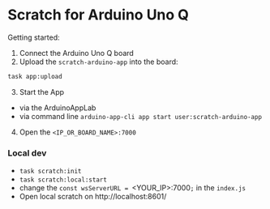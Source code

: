 # Scratch for Arduino Uno Q 

Getting started:
1. Connect the Arduino Uno Q board
2. Upload the `scratch-arduino-app` into the board:
``` sh
task app:upload
```
3. Start the App
  - via the ArduinoAppLab
  - via command line `arduino-app-cli app start user:scratch-arduino-app`

4. Open the `<IP_OR_BOARD_NAME>:7000`

### Local dev
- `task scratch:init`
- `task scratch:local:start`
- change the `const wsServerURL = `<YOUR_IP>:7000`;` in the `index.js` 
- Open local scratch on http://localhost:8601/